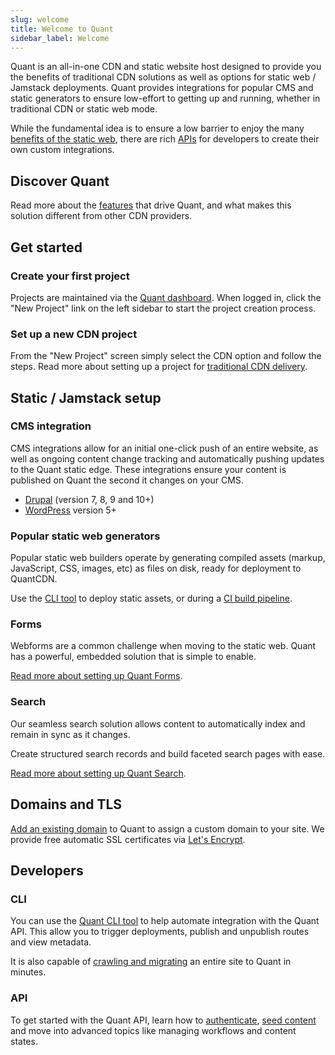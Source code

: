 ```yaml
---
slug: welcome
title: Welcome to Quant
sidebar_label: Welcome
---
```


Quant is an all-in-one CDN and static website host designed to provide you the benefits of traditional CDN solutions as well as options for static web / Jamstack deployments. Quant provides integrations for popular CMS and static generators to ensure low-effort to getting up and running, whether in traditional CDN or static web mode.

While the fundamental idea is to ensure a low barrier to enjoy the many [benefits of the static web](https://www.quantcdn.io/benefits), there are rich [APIs](/docs/api/get-started-content) for developers to create their own custom integrations.

## Discover Quant

Read more about the [features](https://www.quantcdn.io/features) that drive Quant, and what makes this solution different from other CDN providers.


## Get started

### Create your first project

Projects are maintained via the [Quant dashboard](/docs/dashboard/get-started). When logged in, click the "New Project" link on the left sidebar to start the project creation process.

### Set up a new CDN project

From the "New Project" screen simply select the CDN option and follow the steps. Read more about setting up a project for [traditional CDN delivery](/docs/guides/cdn-setup).

## Static / Jamstack setup

### CMS integration

CMS integrations allow for an initial one-click push of an entire website, as well as ongoing content change tracking and automatically pushing updates to the Quant static edge. These integrations ensure your content is published on Quant the second it changes on your CMS.

* [Drupal](/docs/integrations/drupal) (version 7, 8, 9 and 10+)
* [WordPress](/docs/integrations/wordpress) version 5+

### Popular static web generators

Popular static web builders operate by generating compiled assets (markup, JavaScript, CSS, images, etc) as files on disk, ready for deployment to QuantCDN.

Use the [CLI tool](/docs/cli/get-started) to deploy static assets, or during a [CI build pipeline](/docs/cli/continuous-integration).

### Forms

Webforms are a common challenge when moving to the static web. Quant has a powerful, embedded solution that is simple to enable.

[Read more about setting up Quant Forms](/docs/dashboard/forms).

### Search

Our seamless search solution allows content to automatically index and remain in sync as it changes.

Create structured search records and build faceted search pages with ease.

[Read more about setting up Quant Search](/docs/dashboard/search).

## Domains and TLS
[Add an existing domain](/docs/dashboard/domains) to Quant to assign a custom domain to your site. We provide free automatic SSL certificates via [Let's Encrypt](https://letsencrypt.org/).


## Developers
### CLI
You can use the [Quant CLI tool](/docs/cli/get-started) to help automate integration with the Quant API. This allow you to trigger deployments, publish and unpublish routes and view metadata.

It is also capable of [crawling and migrating](/docs/cli/crawler) an entire site to Quant in minutes.

### API
To get started with the Quant API, learn how to [authenticate](/docs/api/get-started-content#make-a-request), [seed content](/docs/api/get-started-content#sending-content-to-the-api) and move into advanced topics like managing workflows and content states.
